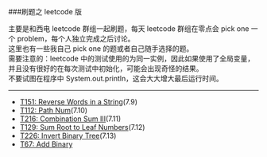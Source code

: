 ###刷题之 leetcode 版   

主要是和西电 leetcode 群组一起刷题，每天 leetcode 群组在零点会 pick one 一个 problem，每个人独立完成之后讨论。  
这里也有一些我自己 pick one 的题或者自己随手选择的题。  
需要注意的：leetcode 中的测试使用的为同一实例，因此如果使用了全局变量，并且没有很好的在每次测试中初始化，可能会出现奇怪的结果。  
不要试图在程序中 System.out.println，这会大大增大最后运行时间。  

---

-  [T151: Reverse Words in a String](https://leetcode.com/problems/reverse-words-in-a-string/)(7.9)
-  [T112: Path Num](https://leetcode.com/problems/path-sum/)(7.10)
-  [T216: Combination Sum III](https://leetcode.com/problems/combination-sum-iii/)(7.11)
-  [T129: Sum Root to Leaf Numbers](https://leetcode.com/problems/sum-root-to-leaf-numbers/)(7.12)
-  [T226: Invert Binary Tree](https://leetcode.com/problems/invert-binary-tree/)(7.13)
-  [T67: Add Binary](https://leetcode.com/submissions/detail/67001557/)
